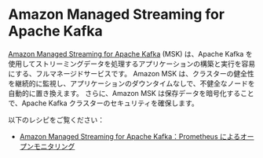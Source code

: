# Amazon Managed Streaming for Apache Kafka

[Amazon Managed Streaming for Apache Kafka][msk-main] (MSK) は、Apache Kafka を使用してストリーミングデータを処理するアプリケーションの構築と実行を容易にする、フルマネージドサービスです。
Amazon MSK は、クラスターの健全性を継続的に監視し、アプリケーションのダウンタイムなしで、不健全なノードを自動的に置き換えます。
さらに、Amazon MSK は保存データを暗号化することで、Apache Kafka クラスターのセキュリティを確保します。

以下のレシピをご覧ください：

- [Amazon Managed Streaming for Apache Kafka：Prometheus によるオープンモニタリング][msk-prom]

[msk-main]: https://aws.amazon.com/jp/msk/
[msk-prom]: https://docs.aws.amazon.com/ja_jp/msk/latest/developerguide/open-monitoring.html
